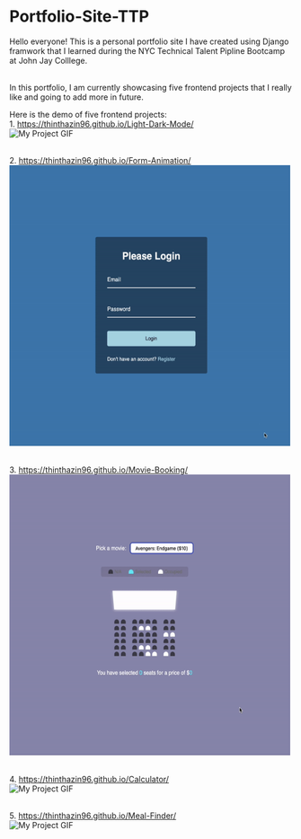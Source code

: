 # Portfolio-Site-TTP

Hello everyone! This is a personal portfolio site I have created using Django framwork that I learned during the NYC Technical Talent Pipline Bootcamp at John Jay Colllege. 

 <br /> In this portfolio, I am currently showcasing five frontend projects that I really like and going to add more in future.

Here is the demo of five frontend projects:
 <br /> 1. https://thinthazin96.github.io/Light-Dark-Mode/
  <br /><img src="./light-dark.gif" alt="My Project GIF" width="700" height="500">

 <br /> 2. https://thinthazin96.github.io/Form-Animation/
 <br /> <img src="./Animation-form.gif" alt="My Project GIF" width="500" height="500">

 <br /> 3. https://thinthazin96.github.io/Movie-Booking/
  <br /><img src="./moviebooking.gif" alt="My Project GIF" width="500" height="500">
  
 <br /> 4. https://thinthazin96.github.io/Calculator/
 <br /><img src="./myScreen.gif" alt="My Project GIF" width="500" height="600">
 
 <br /> 5. https://thinthazin96.github.io/Meal-Finder/
 <br /><img src="./myScreen.gif" alt="My Project GIF" width="500" height="600">


